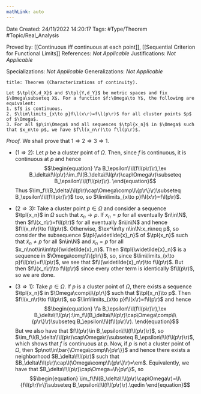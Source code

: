 ```yaml
---
mathLink: auto
---
```


<div class="topSpace"></div>

Date Created: 24/11/2022 14:20:17
Tags: #Type/Theorem #Topic/Real_Analysis

Proved by: [[Continuous iff continuous at each point]], [[Sequential Criterion for Functional Limits]]
References: <i>Not Applicable</i>
Justifications: <i>Not Applicable</i>

Specializations: <i>Not Applicable</i>
Generalizations: <i>Not Applicable</i>

``` ad-Theorem
title: Theorem (Characterizations of continuity).

Let $\tpl{X,d_X}$ and $\tpl{Y,d_Y}$ be metric spaces and fix $\Omega\subseteq X$. For a function $f:\Omega\to Y$, the following are equivalent:
1. $f$ is continuous.
2. $\lim\limits_{x\to p}f\l(x\r)=f\l(p\r)$ for all cluster points $p$ of $\Omega$.
3. For all $p\in\Omega$ and all sequences $\tpl{x_n}$ in $\Omega$ such that $x_n\to p$, we have $f\l(x_n\r)\to f\l(p\r)$.

```

<i>Proof.</i> We shall prove that $1\Rightarrow2\Rightarrow3\Rightarrow1$.
* ($1\Rightarrow2$): Let $p$ be a cluster point of $\Omega$. Then, since $f$ is continuous, it is continuous at $p$ and hence
$$\begin{equation}
    \fa B_\epsilon\!\l(f\l(p\r)\r),\ex B_\delta\!\l(p\r):\im_f\l(B_\delta\!\l(p\r)\cap\Omega\r)\subseteq B_\epsilon\!\l(f\l(p\r)\r).
\end{equation}$$
Thus $\im_f\l(B_\delta\!\l(p\r)\cap\Omega\comp\l\{p\r\}\r)\subseteq B_\epsilon\!\l(f\l(p\r)\r)$ too, so $\lim\limits_{x\to p}f\l(x\r)=f\l(p\r)$.

* ($2\Rightarrow3$): Take a cluster point $p\in\Omega$ and consider a sequence $\tpl{x_n}$ in $\Omega$ such that $x_n\to p$. If $x_n=p$ for all eventually $n\in\N$, then $f\l(x_n\r)=f\l(p\r)$ for all eventually $n\in\N$ and hence $f\l(x_n\r)\to f\l(p\r)$. Otherwise, $\ex^\infty n\in\N:x_n\neq p$, so consider the subsequence $\tpl{\widetilde{x}_n}$ of $\tpl{x_n}$ such that $\widetilde{x}_n\neq p$ for all $n\in\N$ and $x_n=p$ for all $x_n\not\in\im\tpl{\widetilde{x}_n}$. Then $\tpl{\widetilde{x}_n}$ is a sequence in $\Omega\comp\l\{p\r\}$, so, since $\lim\limits_{x\to p}f\l(x\r)=f\l(p\r)$, we see that $f\l(\widetilde{x}_n\r)\to f\l(p\r)$. But then $f\l(x_n\r)\to f\l(p\r)$ since every other term is identically $f\l(p\r)$, so we are done.
* ($3\Rightarrow1$): Take $p\in\Omega$. If $p$ is a cluster point of $\Omega$, there exists a sequence $\tpl{x_n}$ in $\Omega\comp\l\{p\r\}$ such that $\tpl{x_n}\to p$. Then $f\l(x_n\r)\to f\l(p\r)$, so $\lim\limits_{x\to p}f\l(x\r)=f\l(p\r)$ and hence
$$\begin{equation}
    \fa B_\epsilon\!\l(f\l(p\r)\r),\ex B_\delta\!\l(p\r):\im_f\l(B_\delta\!\l(p\r)\cap\Omega\comp\l\{p\r\}\r)\subseteq B_\epsilon\!\l(f\l(p\r)\r).
\end{equation}$$
But we also have that $f\l(p\r)\in B_\epsilon\!\l(f\l(p\r)\r)$, so $\im_f\l(B_\delta\!\l(p\r)\cap\Omega\r)\subseteq B_\epsilon\!\l(f\l(p\r)\r)$, which shows that $f$ is continuous at $p$. Now, if $p$ is not a cluster point of $\Omega$, then $p\not\in\bar{\Omega\comp\l\{p\r\}}$ and hence there exists a neighborhood $B_\delta\!\l(p\r)$ such that $B_\delta\!\l(p\r)\cap\l(\Omega\comp\l\{p\r\}\r)=\em$. Equivalently, we have that $B_\delta\!\l(p\r)\cap\Omega=\l\{p\r\}$, so
$$\begin{equation}
    \im_f\!\l(B_\delta\!\l(p\r)\cap\Omega\r)=\l\{f\l(p\r)\r\}\subseteq B_\epsilon\!\l(f\l(p\r)\r).\qedin
\end{equation}$$
